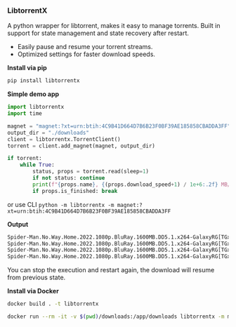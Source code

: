### LibtorrentX

A python wrapper for libtorrent, makes it easy to manage torrents. Built in support for state management and state recovery after restart.

- Easily pause and resume your torrent streams.
- Optimized settings for faster download speeds.

**Install via pip**

````sh
pip install libtorrentx
````

**Simple demo app**

````python
import libtorrentx
import time

magnet = "magnet:?xt=urn:btih:4C9B41D664D7B6B23F0BF39AE185858CBADDA3FF"
output_dir = "./downloads"
client = libtorrentx.TorrentClient()
torrent = client.add_magnet(magnet, output_dir)

if torrent:
    while True:
        status, props = torrent.read(sleep=1)
        if not status: continue
        print(f"{props.name}, {(props.download_speed+1) / 1e+6:.2f} MB/s, {props.progress}%")
        if props.is_finished: break

````

or use CLI `python -m libtorrentx -m magnet:?xt=urn:btih:4C9B41D664D7B6B23F0BF39AE185858CBADDA3FF`

**Output**

````sh
Spider-Man.No.Way.Home.2022.1080p.BluRay.1600MB.DD5.1.x264-GalaxyRG[TGx], 1.20 MB/s, 19%
Spider-Man.No.Way.Home.2022.1080p.BluRay.1600MB.DD5.1.x264-GalaxyRG[TGx], 12.00 MB/s, 19%
Spider-Man.No.Way.Home.2022.1080p.BluRay.1600MB.DD5.1.x264-GalaxyRG[TGx], 28.11 MB/s, 77%
Spider-Man.No.Way.Home.2022.1080p.BluRay.1600MB.DD5.1.x264-GalaxyRG[TGx], 29.00 MB/s, 100%
````

You can stop the execution and restart again, the download will resume from previous state.

**Install via Docker**

```sh
docker build . -t libtorrentx
```

````sh
docker run --rm -it -v $(pwd)/downloads:/app/downloads libtorrentx -m magnet:?xt=urn:btih:4C9B41D664D7B6B23F0BF39AE185858CBADDA3FF
````

